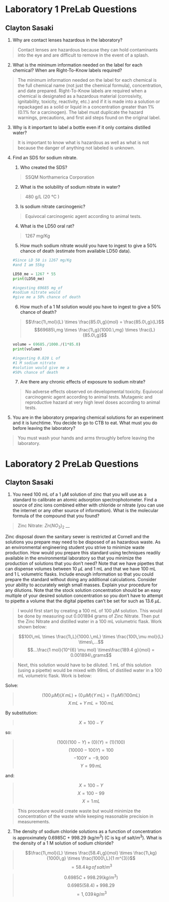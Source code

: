# Laboratory 1 PreLab Questions
## Clayton Sasaki

1. Why are contact lenses hazardous in the laboratory?

>Contact lenses are hazardous because they can hold contaminants into the eye and are difficult to remove in the event of a splash.

2. What is the minimum information needed on the label for each chemical? When are Right-To-Know labels required?

>The minimum information needed on the label for each chemical is the full chemical name (not just the chemical formula), concentration, and date prepared. Right-To-Know labels are required when a chemical is designated as a hazardous material (corrosivity, ignitability, toxicity, reactivity, etc.) and if it is made into a solution or repackaged as a solid or liquid in a concentration greater than 1% (0.1% for a carcinogen). The label must duplicate the hazard warnings, precautions, and first aid steps found on the original label.

3. Why is it important to label a bottle even if it only contains distilled water?

>It is important to know what is hazardous as well as what is not because the danger of anything not labeled is unknown.

4. Find an SDS for sodium nitrate.
    1. Who created the SDS?

    >SSQM Northamerica Corporation

    2. What is the solubility of sodium nitrate in water?

    >480 g/L (20 °C )

    3. Is sodium nitrate carcinogenic?

    >Equivocal carcinogenic agent according to
    animal tests.

    4. What is the LD50 oral rat?

    >1267 mg/Kg

    5. How much sodium nitrate would you have to ingest to give a 50% chance of death (estimate from available LD50 data).

    ```python
    #Since LD 50 is 1267 mg/Kg
    #and I am 55kg

    LD50_me = 1267 * 55
    print(LD50_me)

    #ingesting 69685 mg of
    #sodium nitrate would
    #give me a 50% chance of death
    ```
    6. How much of a 1 M solution would you have to ingest to give a 50% chance of death?

    >$$\frac{1\,mol}{L} \times \frac{85.0\,g}{mol} = \frac{85.0\,g}{L}$$
    >$$69685\,mg \times \frac{1\,g}{1000.\,mg} \times \frac{L}{85.0\,g}$$

    ```python
    volume = 69685./1000./(1*85.0)
    print(volume)

    #ingesting 0.820 L of
    #1 M sodium nitrate
    #solution would give me a
    #50% chance of death
    ```
    7. Are there any chronic effects of exposure to sodium nitrate?

    >No adverse effects observed on developmental toxicity. Equivocal carcinogenic agent according to
    animal tests. Mutagenic and reproductive hazard at very high level doses according to animal tests.

5. You are in the laboratory preparing chemical solutions for an experiment and it is lunchtime. You decide to go to CTB to eat. What must you do before leaving the laboratory?

> You must wash your hands and arms throughly before leaving the laboratory.

# Laboratory 2 PreLab Questions
## Clayton Sasaki

1.  You need 100 mL of a 1 µM solution of zinc that you will use as a standard to calibrate an atomic adsorption spectrophotometer. Find a source of zinc ions combined either with chloride or nitrate (you can use the internet or any other source of information). What is the molecular formula of the compound that you found?

>Zinc Nitrate: $Zn(NO_3)_2$
__

Zinc disposal down the sanitary sewer is restricted at Cornell and the solutions you prepare may need to be disposed of as hazardous waste. As an environmental engineering student you strive to minimize waste production. How would you prepare this standard using techniques readily available in the environmental laboratory so that you minimize the production of solutions that you don’t need? Note that we have pipettes that can dispense volumes between 10 $\mu L$ and 1 mL and that we have 100 mL and 1 L volumetric flasks. Include enough information so that you could prepare the standard without doing any additional calculations. Consider your ability to accurately weigh small masses. Explain your procedure for any dilutions. Note that the stock solution concentration should be an easy multiple of your desired solution concentration so you don’t have to attempt to pipette a volume that the digital pipettes can’t be set for such as 13.6 $\mu L$.

> I would first start by creating a 100 mL of 100 µM solution. This would be done by measuring out 0.001894 grams of Zinc Nitrate. Then put the Zinc Nitrate and distilled water in a 100 mL volumetric flask. Work shown below:

>$$100\,mL \times \frac{1\,L}{1000.\,mL} \times \frac{100\,\mu mol}{L} \times\,...$$
>$$...\frac{1 mol}{10^{6} \mu mol} \times\frac{189.4 g}{mol} = 0.001894\,grams$$

>Next, this solution would have to be diluted. 1 mL of this solution (using a pipette) would be mixed with 99mL of distilled water in a 100 mL volumetric flask.
Work is below:

Solve:
>$$(100\,\mu M)(X\,mL)+(0\,\mu M)(Y\,mL) = (1\,\mu M)(100 mL)$$
>$$X\,mL+Y\,mL=100\,mL$$

By substitution:
>$$X=100-Y$$

so:
>$$(100)(100-Y)+(0)(Y) = (1)(100)$$
>$$(10000-100Y) = 100$$
>$$-100Y = -9,900$$
>$$Y = 99\,mL$$

and:
>$$X=100-Y$$
>$$X=100-99$$
>$$X=1\,mL$$

> This procedure would create waste but would minimize the concentration of the waste while keeping reasonable precision in measurements. 

2.  The density of sodium chloride solutions as a function of concentration is approximately 0.6985C + 998.29 (kg/$m^{3}$) (C is kg of salt/$m^{3}$). What is the density of a 1 M solution of sodium chloride?

>$$\frac{1\,mol}{L} \times \frac{58.4\,g}{mol} \times
\frac{1\,kg}{1000\,g} \times \frac{1000\,L}{1 m^{3}}$$
> $$= 58.4\,kg\,of\,salt/m^{3}$$

>$$0.6985C + 998.29 (kg/m^{3})$$
> $$0.6985(58.4) + 998.29$$
> $$=1,039\,kg/m^{3}$$
